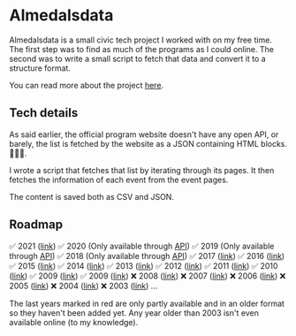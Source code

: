 # Almedalsdata
Almedalsdata is a small civic tech project I worked with on my free time. The first step was to find as much of the programs as I could online. The second was to write a small script to fetch that data and convert it to a structure format.

You can read more about the project [here](https://medium.com/civictechsweden/almedalsdata-diving-into-the-data-of-the-worlds-biggest-political-festival-267eb6865860).

## Tech details

As said earlier, the official program website doesn't have any open API, or barely, the list is fetched by the website as a JSON containing HTML blocks. 🤦🏻‍♂️.

I wrote a script that fetches that list by iterating through its pages. It then fetches the information of each event from the event pages.

The content is saved both as CSV and JSON.
## Roadmap

✅ 2021 ([link](https://program.almedalsveckan.info/event/list/2021))
✅ 2020 (Only available through [API](https://program.almedalsveckan.info/event/search/events/2020/seminar/0))
✅ 2019 (Only available through [API](https://program.almedalsveckan.info/event/search/events/2019/seminar/0))
✅ 2018 (Only available through [API](https://program.almedalsveckan.info/event/search/events/2018/seminar/0))
✅ 2017 ([link](https://program.almedalsveckan.info/event/list/2017))
✅ 2016 ([link](https://program.almedalsveckan.info/event/list/2016))
✅ 2015 ([link](https://program.almedalsveckan.info/event/list/2015))
✅ 2014 ([link](https://program.almedalsveckan.info/event/list/2014))
✅ 2013 ([link](https://program.almedalsveckan.info/event/list/2013))
✅ 2012 ([link](https://program.almedalsveckan.info/event/list/2012))
✅ 2011 ([link](https://program.almedalsveckan.info/event/list/2011))
✅ 2010 ([link](https://program.almedalsveckan.info/event/list/2010))
✅ 2009 ([link](https://program.almedalsveckan.info/event/list/2009))
✅ 2009 ([link](https://program.almedalsveckan.info/event/list/2009))
❌ 2008 ([link](https://program.almedalsveckan.info/event/list/2008))
❌ 2007 ([link](https://program.almedalsveckan.info/event/list/2007))
❌ 2006 ([link](https://program.almedalsveckan.info/event/list/2006))
❌ 2005 ([link](https://program.almedalsveckan.info/event/list/2005))
❌ 2004 ([link](https://program.almedalsveckan.info/event/list/2004))
❌ 2003 ([link](https://program.almedalsveckan.info/event/list/2003))
...

The last years marked in red are only partly available and in an older format so they haven't been added yet. Any year older than 2003 isn't even available online (to my knowledge).
